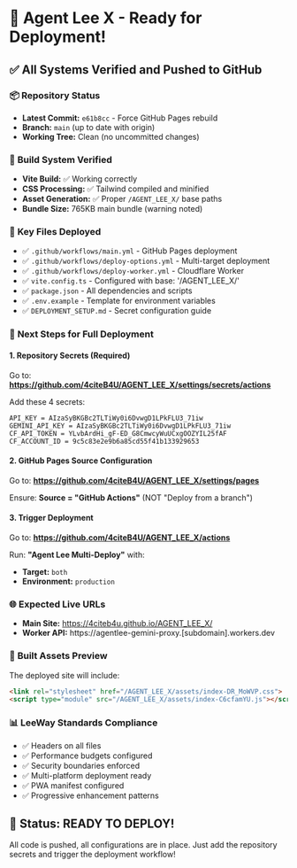 # 🚀 Agent Lee X - Ready for Deployment!

## ✅ **All Systems Verified and Pushed to GitHub**

### 📦 **Repository Status**
- **Latest Commit:** `e61b8cc` - Force GitHub Pages rebuild
- **Branch:** `main` (up to date with origin)
- **Working Tree:** Clean (no uncommitted changes)

### 🔧 **Build System Verified**
- **Vite Build:** ✅ Working correctly
- **CSS Processing:** ✅ Tailwind compiled and minified
- **Asset Generation:** ✅ Proper `/AGENT_LEE_X/` base paths
- **Bundle Size:** 765KB main bundle (warning noted)

### 📁 **Key Files Deployed**
- ✅ `.github/workflows/main.yml` - GitHub Pages deployment
- ✅ `.github/workflows/deploy-options.yml` - Multi-target deployment
- ✅ `.github/workflows/deploy-worker.yml` - Cloudflare Worker
- ✅ `vite.config.ts` - Configured with base: '/AGENT_LEE_X/'
- ✅ `package.json` - All dependencies and scripts
- ✅ `.env.example` - Template for environment variables
- ✅ `DEPLOYMENT_SETUP.md` - Secret configuration guide

### 🔐 **Next Steps for Full Deployment**

#### 1. Repository Secrets (Required)
Go to: **https://github.com/4citeB4U/AGENT_LEE_X/settings/secrets/actions**

Add these 4 secrets:
```
API_KEY = AIzaSyBKGBc2TLTiWy0i6DvwgD1LPkFLU3_71iw
GEMINI_API_KEY = AIzaSyBKGBc2TLTiWy0i6DvwgD1LPkFLU3_71iw
CF_API_TOKEN = YLvbArdHi_gF-ED_G8CmwcyWuUCxgOOZYIL25fAF
CF_ACCOUNT_ID = 9c5c83e2e9b6a85cd55f41b133929653
```

#### 2. GitHub Pages Source Configuration
Go to: **https://github.com/4citeB4U/AGENT_LEE_X/settings/pages**

Ensure: **Source = "GitHub Actions"** (NOT "Deploy from a branch")

#### 3. Trigger Deployment
Go to: **https://github.com/4citeB4U/AGENT_LEE_X/actions**

Run: **"Agent Lee Multi-Deploy"** with:
- **Target:** `both`
- **Environment:** `production`

### 🌐 **Expected Live URLs**
- **Main Site:** https://4citeb4u.github.io/AGENT_LEE_X/
- **Worker API:** https://agentlee-gemini-proxy.[subdomain].workers.dev

### 🎯 **Built Assets Preview**
The deployed site will include:
```html
<link rel="stylesheet" href="/AGENT_LEE_X/assets/index-DR_MoWVP.css">
<script type="module" src="/AGENT_LEE_X/assets/index-C6cfamYU.js"></script>
```

### 📊 **LeeWay Standards Compliance**
- ✅ Headers on all files
- ✅ Performance budgets configured
- ✅ Security boundaries enforced
- ✅ Multi-platform deployment ready
- ✅ PWA manifest configured
- ✅ Progressive enhancement patterns

## 🎉 **Status: READY TO DEPLOY!**

All code is pushed, all configurations are in place. Just add the repository secrets and trigger the deployment workflow!